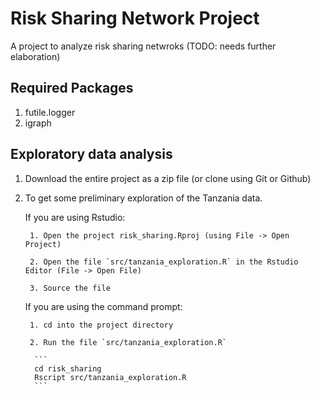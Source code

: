 Risk Sharing Network Project
============================

A project to analyze risk sharing netwroks (TODO: needs further elaboration)

Required Packages
-----------------

1. futile.logger
2. igraph

Exploratory data analysis
--------------------------

1. Download the entire project as a zip file (or clone using Git or Github)

2. To get some preliminary exploration of the Tanzania data.

    If you are using Rstudio:
    
        1. Open the project risk_sharing.Rproj (using File -> Open Project)
        
        2. Open the file `src/tanzania_exploration.R` in the Rstudio Editor (File -> Open File)
        
        3. Source the file
        
    If you are using the command prompt:
    
        1. cd into the project directory 
        
        2. Run the file `src/tanzania_exploration.R`
     
         ```
         cd risk_sharing
         Rscript src/tanzania_exploration.R
         ```
